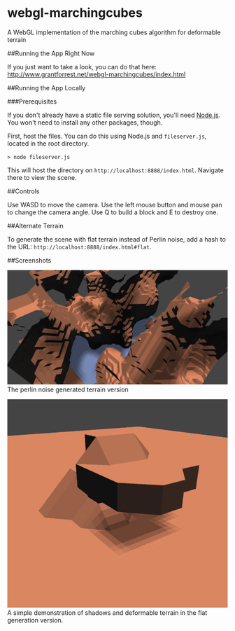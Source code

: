 webgl-marchingcubes
===================

A WebGL implementation of the marching cubes algorithm for deformable terrain

##Running the App Right Now

If you just want to take a look, you can do that here: http://www.grantforrest.net/webgl-marchingcubes/index.html

##Running the App Locally

###Prerequisites

If you don't already have a static file serving solution, you'll need [Node.js](http://nodejs.org/). You won't need to install any other packages, though.

First, host the files. You can do this using Node.js and `fileserver.js`, located in the root directory.

    > node fileserver.js
    
This will host the directory on `http://localhost:8888/index.html`. Navigate there to view the scene.

##Controls

Use WASD to move the camera. Use the left mouse button and mouse pan to change the camera angle. Use Q to build a block and E to destroy one.

##Alternate Terrain

To generate the scene with flat terrain instead of Perlin noise, add a hash to the URL: `http://localhost:8888/index.html#flat`.

##Screenshots

![img](screen.png)
The perlin noise generated terrain version

![img](screen2.png)
A simple demonstration of shadows and deformable terrain in the flat generation version.